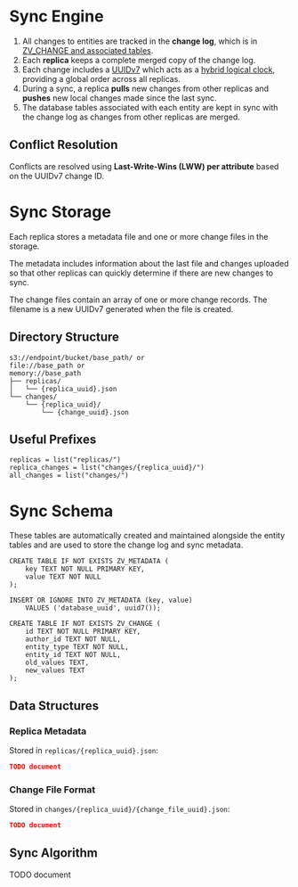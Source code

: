 # Sync Engine

1. All changes to entities are tracked in the **change log**, which is in [ZV_CHANGE and associated tables](#sync-schema).
2. Each **replica** keeps a complete merged copy of the change log.
3. Each change includes a [UUIDv7](https://datatracker.ietf.org/doc/html/draft-peabody-dispatch-new-uuid-format) which acts as a [hybrid logical clock](https://muratbuffalo.blogspot.com/2014/07/hybrid-logical-clocks.html), providing a global order across all replicas.
4. During a sync, a replica **pulls** new changes from other replicas and **pushes** new local changes made since the last sync.
5. The database tables associated with each entity are kept in sync with the change log as changes from other replicas are merged.

## Conflict Resolution

Conflicts are resolved using **Last-Write-Wins (LWW) per attribute** based on
the UUIDv7 change ID. 

# Sync Storage

Each replica stores a metadata file and one or more change files in the storage.

The metadata includes information about the last file and changes uploaded so that other replicas can quickly determine if there are new changes to sync.

The change files contain an array of one or more change records. The filename is a new UUIDv7 generated when the file is created.

## Directory Structure

```
s3://endpoint/bucket/base_path/ or
file://base_path or
memory://base_path
├── replicas/
│   └── {replica_uuid}.json
└── changes/
    └── {replica_uuid}/
        └── {change_uuid}.json
```

## Useful Prefixes

```
replicas = list("replicas/")
replica_changes = list("changes/{replica_uuid}/")
all_changes = list("changes/")
```

# Sync Schema

These tables are automatically created and maintained alongside the entity tables and are used to store the change log and sync metadata.

```
CREATE TABLE IF NOT EXISTS ZV_METADATA (
	key TEXT NOT NULL PRIMARY KEY,
	value TEXT NOT NULL
);

INSERT OR IGNORE INTO ZV_METADATA (key, value) 
	VALUES ('database_uuid', uuid7());

CREATE TABLE IF NOT EXISTS ZV_CHANGE (
	id TEXT NOT NULL PRIMARY KEY,
	author_id TEXT NOT NULL,
	entity_type TEXT NOT NULL,
	entity_id TEXT NOT NULL,
	old_values TEXT,
	new_values TEXT
);
```

## Data Structures

### Replica Metadata

Stored in `replicas/{replica_uuid}.json`:
```json
TODO document
```

### Change File Format

Stored in `changes/{replica_uuid}/{change_file_uuid}.json`:
```json
TODO document
```

## Sync Algorithm

TODO document